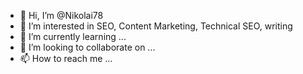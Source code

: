 - 👋 Hi, I’m @Nikolai78
- 👀 I’m interested in SEO, Content Marketing, Technical SEO, writing
- 🌱 I’m currently learning ...
- 💞️ I’m looking to collaborate on ...
- 📫 How to reach me ...

<!---
Nikolai78/Nikolai78 is a ✨ special ✨ repository because its `README.md` (this file) appears on your GitHub profile.
You can click the Preview link to take a look at your changes.
--->
